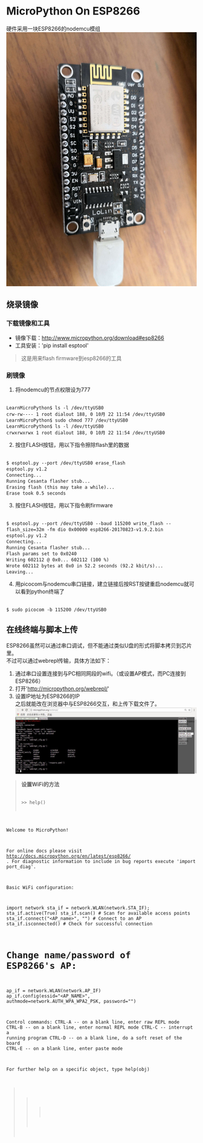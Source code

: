 # MicroPython On ESP8266  

硬件采用一块ESP8266的nodemcu模组  
![nodemcu模组](./imgs/img_nodemcu_compress.jpg)

## 烧录镜像  

### 下载镜像和工具
- 镜像下载：http://www.micropython.org/download#esp8266  
- 工具安装：'pip install esptool'  
> 这是用来flash firmware到esp8266的工具  

### 刷镜像  
1. 将nodemcu的节点权限设为777  
<pre><code>
LearnMicroPython$ ls -l /dev/ttyUSB0  
crw-rw---- 1 root dialout 188, 0 10月 22 11:54 /dev/ttyUSB0
LearnMicroPython$ sudo chmod 777 /dev/ttyUSB0 
LearnMicroPython$ ls -l /dev/ttyUSB0 
crwxrwxrwx 1 root dialout 188, 0 10月 22 11:54 /dev/ttyUSB0
</code></pre>

2. 按住FLASH按钮，用以下指令擦除flash里的数据  
<pre><code>
$ esptool.py --port /dev/ttyUSB0 erase_flash
esptool.py v1.2
Connecting...
Running Cesanta flasher stub...
Erasing flash (this may take a while)...
Erase took 0.5 seconds
</code></pre>

3. 按住FLASH按钮，用以下指令刷firmware  
<pre><code>
$ esptool.py --port /dev/ttyUSB0 --baud 115200 write_flash --flash_size=32m -fm dio 0x00000 esp8266-20170823-v1.9.2.bin 
esptool.py v1.2
Connecting...
Running Cesanta flasher stub...
Flash params set to 0x0240
Writing 602112 @ 0x0... 602112 (100 %)
Wrote 602112 bytes at 0x0 in 52.2 seconds (92.2 kbit/s)...
Leaving...
</code></pre>

4. 用picocom与nodemcu串口链接，建立链接后按RST按键重启nodemcu就可以看到python终端了  
<pre><code>
$ sudo picocom -b 115200 /dev/ttyUSB0 
</code></pre>

## 在线终端与脚本上传  

ESP8266虽然可以通过串口调试，但不能通过类似U盘的形式将脚本拷贝到芯片里。  
不过可以通过webrepl传输，具体方法如下：  
1. 通过串口设置连接到与PC相同网段的wifi。（或设置AP模式，而PC连接到ESP8266）  
2. 打开'http://micropython.org/webrepl/'  
3. 设置IP地址为ESP8266的IP  
之后就能改在浏览器中与ESP8266交互，和上传下载文件了。  
![WebRepl](./imgs/img_webrepl.jpg)

> **设置WiFi的方法**  
> <pre><code>
>>> help()
Welcome to MicroPython!

For online docs please visit http://docs.micropython.org/en/latest/esp8266/ .
For diagnostic information to include in bug reports execute 'import port_diag'.

Basic WiFi configuration:

import network
sta_if = network.WLAN(network.STA_IF); sta_if.active(True)
sta_if.scan()                             # Scan for available access points
sta_if.connect("<AP_name>", "<password>") # Connect to an AP
sta_if.isconnected()                      # Check for successful connection
# Change name/password of ESP8266's AP:
ap_if = network.WLAN(network.AP_IF)
ap_if.config(essid="<AP_NAME>", authmode=network.AUTH_WPA_WPA2_PSK, password="<password>")

Control commands:
  CTRL-A        -- on a blank line, enter raw REPL mode
  CTRL-B        -- on a blank line, enter normal REPL mode
  CTRL-C        -- interrupt a running program
  CTRL-D        -- on a blank line, do a soft reset of the board
  CTRL-E        -- on a blank line, enter paste mode

For further help on a specific object, type help(obj)
>>> 
</code></pre>
